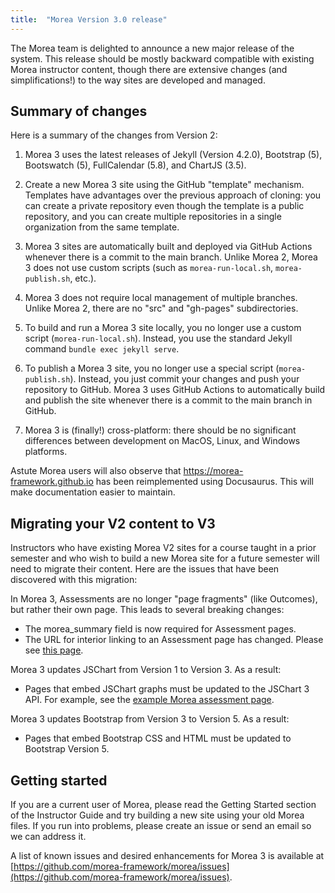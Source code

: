 ```yaml
---
title:  "Morea Version 3.0 release"
---
```


The Morea team is delighted to announce a new major release of the system.  This release should be mostly backward compatible with existing Morea instructor content, though there are extensive changes (and simplifications!) to the way sites are developed and managed.

## Summary of changes

Here is a summary of the changes from Version 2:

  1. Morea 3 uses the latest releases of Jekyll (Version 4.2.0), Bootstrap (5), Bootswatch (5), FullCalendar (5.8), and ChartJS (3.5).

  2. Create a new Morea 3 site using the GitHub "template" mechanism.  Templates have advantages over the previous approach of cloning: you can create a private repository even though the template is a public repository, and you can create multiple repositories in a single organization from the same template.

  3. Morea 3 sites are automatically built and deployed via GitHub Actions whenever there is a commit to the main branch. Unlike Morea 2, Morea 3 does not use custom scripts (such as `morea-run-local.sh`, `morea-publish.sh`, etc.).

  4. Morea 3 does not require local management of multiple branches.  Unlike Morea 2, there are no "src" and "gh-pages" subdirectories.

  5. To build and run a Morea 3 site locally, you no longer use a custom script (`morea-run-local.sh`). Instead, you use the standard Jekyll command `bundle exec jekyll serve`.

  6. To publish a Morea 3 site, you no longer use a special script (`morea-publish.sh`). Instead, you just commit your changes and push your repository to GitHub. Morea 3 uses GitHub Actions to automatically build and publish the site whenever there is a commit to the main branch in GitHub.

  5. Morea 3 is (finally!) cross-platform: there should be no significant differences between development on MacOS, Linux, and Windows platforms.

Astute Morea users will also observe that https://morea-framework.github.io has been reimplemented using Docusaurus.  This will make documentation easier to maintain.

## Migrating your V2 content to V3

Instructors who have existing Morea V2 sites for a course taught in a prior semester and who wish to build a new Morea site for a future semester will need to migrate their content.  Here are the issues that have been discovered with this migration:

In Morea 3, Assessments are no longer "page fragments" (like Outcomes), but rather their own page. This leads to several breaking changes:

* The morea_summary field is now required for Assessment pages.
* The URL for interior linking to an Assessment page has changed. Please see [this page](/docs/instructors/linking-in-morea).

Morea 3 updates JSChart from Version 1 to Version 3. As a result:

* Pages that embed JSChart graphs must be updated to the JSChart 3 API. For example, see the [example Morea assessment page](https://morea-framework.github.io/morea/morea/example-javascript/assessment-javascript-1.html).

Morea 3 updates Bootstrap from Version 3 to Version 5. As a result:

* Pages that embed Bootstrap CSS and HTML must be updated to Bootstrap Version 5.


## Getting started

If you are a current user of Morea, please read the Getting Started section of the Instructor Guide and try building a new site using your old Morea files.  If you run into problems, please create an issue or send an email so we can address it.

A list of known issues and desired enhancements for Morea 3 is available at [https://github.com/morea-framework/morea/issues](https://github.com/morea-framework/morea/issues).


